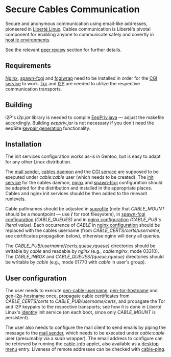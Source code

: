 # Secure Cables Communication

Secure and anonymous communication using email-like addresses, pioneered in [Liberté Linux](http://dee.su/liberte).
Cables communication is Liberté's pivotal component for enabling anyone to communicate safely and covertly in [hostile environments](http://dee.su/liberte-motivation).

See the relevant [peer review](http://dee.su/liberte-peer-review) section for further details.

## Requirements

[Nginx](http://nginx.org/), [spawn-fcgi](http://redmine.lighttpd.net/projects/spawn-fcgi) and [fcgiwrap](http://nginx.localdomain.pl/wiki/FcgiWrap) need to be installed in order for the [CGI service](https://github.com/mkdesu/cables/blob/master/src/service.c) to work. [Tor](https://www.torproject.org/) and [I2P](http://www.i2p2.de/) are needed to utilize the respective communication transports.

## Building

I2P's _i2p.jar_ library is needed to compile [EepPriv.java](https://github.com/mkdesu/cables/blob/master/src/EepPriv.java) — adjust the makefile accordingly. Building _eeppriv.jar_ is not necessary if you don't need the eepSite [keypair generation](https://github.com/mkdesu/cables/blob/master/cable/gen-i2p-hostname) functionality.

## Installation

The init services configuration works as-is in Gentoo, but is easy to adapt for any other Linux distribution.

The [mail sender](https://github.com/mkdesu/cables/blob/master/cable/send), [cables daemon](https://github.com/mkdesu/cables/blob/master/src/daemon.c) and the [CGI service](https://github.com/mkdesu/cables/blob/master/src/service.c) are supposed to be executed under _cable:cable_ user (which needs to be created). The [init service](https://github.com/mkdesu/cables/blob/master/init/cabled) for the cables daemon, [nginx](https://github.com/mkdesu/cables/blob/master/conf/nginx.conf) and [spawn-fcgi](https://github.com/mkdesu/cables/blob/master/conf/spawn-fcgi.cable) configuration should be adapted for the distribution and installed in the appropriate places. Cables and nginx init services should be then added to the relevant runlevels.

Cable pathnames should be adjusted in [suprofile](https://github.com/mkdesu/cables/blob/master/cable/suprofile) (note that _CABLE_MOUNT_ should be a mountpoint — use **/** for root filesystem), in [spawn-fcgi configuration](https://github.com/mkdesu/cables/blob/master/conf/spawn-fcgi.cable) _(CABLE_QUEUES)_ and in [nginx configuration](https://github.com/mkdesu/cables/blob/master/conf/nginx.conf) _(CABLE_PUB's literal value)_. Each occurrence of _CABLE_ in [nginx configuration](https://github.com/mkdesu/cables/blob/master/conf/nginx.conf) should be replaced with the cables username (from _CABLE_CERTS/certs/username_, see certificates propagation below), otherwise nginx will deny all queries.

The _CABLE_PUB/username/{certs,queue,rqueue}_ directories should be writable by _cable_ and readable by _nginx_ (e.g., _cable:nginx_, mode 03310). The _CABLE_INBOX_ and _CABLE_QUEUES/{queue,rqueue}_ directories should be writable by _cable_ (e.g., mode 01770 with _cable_ in user's group).

## User configuration

The user needs to execute [gen-cable-username](https://github.com/mkdesu/cables/blob/master/cable/gen-cable-username), [gen-tor-hostname](https://github.com/mkdesu/cables/blob/master/cable/gen-tor-hostname) and [gen-i2p-hostname](https://github.com/mkdesu/cables/blob/master/cable/gen-i2p-hostname) once, propagate cable certificates from _CABLE_CERTS/certs_ to _CABLE_PUB/username/certs_, and propagate the Tor and I2P keypairs to the respective transports; see how it is done in Liberté Linux's [identity](https://github.com/mkdesu/liberte/blob/master/src/etc/init.d/identity) init service (on each boot, since only _CABLE_MOUNT_ is persistent).

The user also needs to configure the mail client to send emails by piping the message to the [mail sender](https://github.com/mkdesu/cables/blob/master/cable/send), which needs to be executed under _cable:cable_ user (presumably via a _sudo_ wrapper). The email address to configure can be retrieved by running the [cable-info](https://github.com/mkdesu/cables/blob/master/bin/cable-info) applet, also available as a [desktop menu](https://github.com/mkdesu/cables/blob/master/share/cable-info.desktop) entry. Liveness of remote addresses can be checked with [cable-ping](https://github.com/mkdesu/cables/blob/master/cable/cable-ping).
